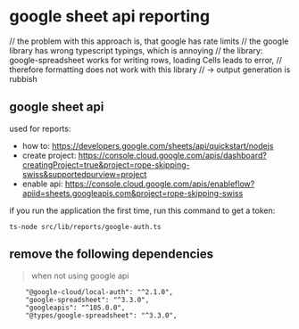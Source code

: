 # google sheet api reporting

  // the problem with this approach is, that google has rate limits
  // the google library has wrong typescript typings, which is annoying
  // the library: google-spreadsheet works for writing rows, loading Cells leads to error,
  // therefore formatting does not work with this library
  // -> output generation is rubbish

## google sheet api

used for reports:

- how to: https://developers.google.com/sheets/api/quickstart/nodejs
- create project: https://console.cloud.google.com/apis/dashboard?creatingProject=true&project=rope-skipping-swiss&supportedpurview=project
- enable api: https://console.cloud.google.com/apis/enableflow?apiid=sheets.googleapis.com&project=rope-skipping-swiss

if you run the application the first time, run this command to get a token:

```
ts-node src/lib/reports/google-auth.ts
```

## remove the following dependencies

> when not using google api

        "@google-cloud/local-auth": "^2.1.0",
        "google-spreadsheet": "^3.3.0",
        "googleapis": "^105.0.0",
        "@types/google-spreadsheet": "^3.3.0",
